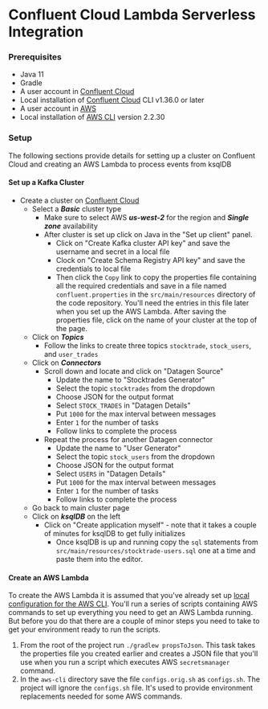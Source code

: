 # Confluent Cloud Lambda Serverless Integration

### Prerequisites
* Java 11
* Gradle
* A user account in [Confluent Cloud](https://www.confluent.io/confluent-cloud/tryfree/)
* Local installation of [Confluent Cloud](https://docs.confluent.io/ccloud-cli/current/install.html) CLI v1.36.0 or later
* A user account in [AWS](https://aws.amazon.com/)
* Local installation of [AWS CLI](https://aws.amazon.com/cli/) version 2.2.30


### Setup

The following sections provide details for setting up a cluster on Confluent Cloud and creating an AWS Lambda to process events from ksqlDB

#### Set up a Kafka Cluster

* Create a cluster on [Confluent Cloud](https://www.confluent.io/confluent-cloud/tryfree/)
  * Select a _**Basic**_ cluster type
    * Make sure to select AWS  _**us-west-2**_ for the region and _**Single zone**_ availability
    * After cluster is set up click on Java in the "Set up client" panel.
      * Click on "Create Kafka cluster API key" and save the username and secret in a local file
      * Clock on "Create Schema Registry API key" and save the credentials to local file
      * Then click the `Copy` link to copy the properties file containing all the required credentials and save in a file named `confluent.properties` in the `src/main/resources` directory of the code repository.  You'll need the entries in this file later when you set up the AWS Lambda.  After saving the properties file, click on the name of your cluster at the top of the page.
  * Click on _**Topics**_ 
    * Follow the links to create three topics `stocktrade`, `stock_users`, and `user_trades`
  * Click on _**Connectors**_ 
    * Scroll down and locate and click on "Datagen Source"
      * Update the name to "Stocktrades Generator"
      * Select the topic `stocktrades` from the dropdown
      * Choose JSON for the output format
      * Select `STOCK_TRADES` in "Datagen Details"
      * Put `1000` for the max interval between messages
      * Enter `1` for the number of tasks
      * Follow links to complete the process
    * Repeat the process for another Datagen connector
        * Update the name to "User Generator"
        * Select the topic `stock_users` from the dropdown
        * Choose JSON for the output format
        * Select `USERS` in "Datagen Details"
        * Put `1000` for the max interval between messages
        * Enter `1` for the number of tasks
        * Follow links to complete the process
  * Go back to main cluster page
  * Click on _**ksqlDB**_ on the left
    * Click on "Create application myself" - note that it takes a couple of minutes for ksqlDB to get fully initializes
      * Once ksqlDB is up and running copy the `sql` statements from `src/main/resources/stocktrade-users.sql` one at a time and paste them into the editor. 
      
#### Create an AWS Lambda

To create the AWS Lambda it is assumed that you've already set up [local configuration for the AWS CLI](https://docs.aws.amazon.com/cli/latest/userguide/cli-configure-quickstart.html). 
You'll run a series of scripts containing AWS commands to set up everything you need to get an AWS Lambda running. But before you do that there are a couple of minor steps you need
to take to get your environment ready to run the scripts.

1. From the root of the project run `./gradlew propsToJson`.  This task takes the properties file you created earlier and creates a JSON file 
that you'll use when you run a script which executes AWS `secretsmanager` command.
2. In the `aws-cli` directory save the file `configs.orig.sh` as `configs.sh`.  The project will ignore the `configs.sh` file.  It's used to provide environment 
replacements needed for some AWS commands.

     
    